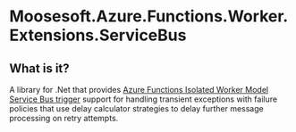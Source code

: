 # Moosesoft.Azure.Functions.Worker.Extensions.ServiceBus

## What is it?

A library for .Net that provides [Azure Functions Isolated Worker Model Service Bus trigger](https://docs.microsoft.com/en-us/azure/azure-functions/functions-bindings-service-bus-trigger?tabs=csharp) support for handling transient exceptions with failure policies that use delay calculator strategies to delay further message processing on retry attempts.